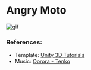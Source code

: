 # Angry Moto


![gif](https://raw.githubusercontent.com/Xatpy/AngryMoto/master/Video/out.gif)

### References:
- Template: [Unity 3D Tutorials](https://www.youtube.com/watch?v=L0tl0CwPYIc)
- Music: [Oorora - Tenko](https://www.youtube.com/watch?v=6X768Ni8m0U)

